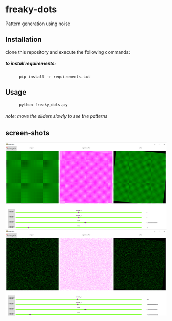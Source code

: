 # freaky-dots
Pattern generation using noise

## Installation
clone this repository and execute the following commands:
   ##### to install requirements:
          pip install -r requirements.txt 
## Usage
          python freaky_dots.py
   ###### note: move the sliders slowly to see the patterns
## screen-shots
<img src="./grid.png">
<img src="./noise.png">
